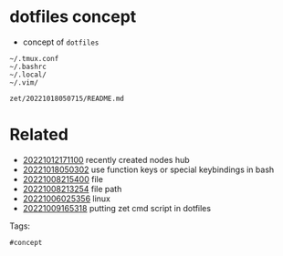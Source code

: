 # dotfiles concept

- concept of `dotfiles`

```
~/.tmux.conf
~/.bashrc
~/.local/
~/.vim/
```

` zet/20221018050715/README.md `

# Related

- [20221012171100](/zet/20221012171100/README.md) recently created nodes hub
- [20221018050302](/zet/20221018050302/README.md) use function keys or special keybindings in bash
- [20221008215400](/zet/20221008215400/README.md) file
- [20221008213254](/zet/20221008213254/README.md) file path
- [20221006025356](/zet/20221006025356/README.md) linux
- [20221009165318](/zet/20221009165318/README.md) putting zet cmd script in dotfiles

Tags:

    #concept
